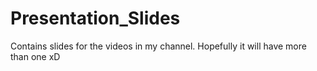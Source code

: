 # Presentation_Slides
Contains slides for the videos in my channel.
Hopefully it will have more than one xD

